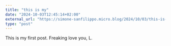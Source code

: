 ```yaml
---
title: "this is my"
date: "2024-10-03T12:45:14+02:00"
external_url: "https://simone-sanfilippo.micro.blog/2024/10/03/this-is-my.html"
type: "post"
---
```

<p>This is my first post. Freaking love you, L.</p>

